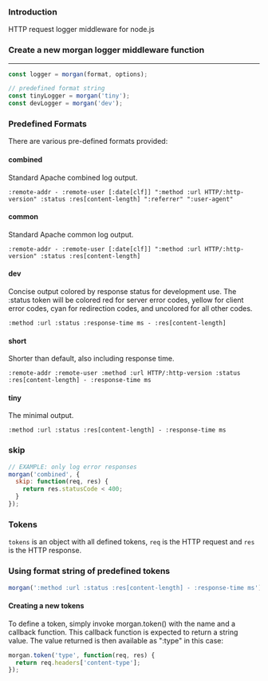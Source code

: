 ### Introduction

HTTP request logger middleware for node.js

### Create a new morgan logger middleware function

---

```js
const logger = morgan(format, options);

// predefined format string
const tinyLogger = morgan('tiny');
const devLogger = morgan('dev');
```

### Predefined Formats

There are various pre-defined formats provided:

#### combined

Standard Apache combined log output.

```
:remote-addr - :remote-user [:date[clf]] ":method :url HTTP/:http-version" :status :res[content-length] ":referrer" ":user-agent"
```

#### common

Standard Apache common log output.

```
:remote-addr - :remote-user [:date[clf]] ":method :url HTTP/:http-version" :status :res[content-length]
```

#### dev

Concise output colored by response status for development use. The :status token will be colored red for server error codes, yellow for client error codes, cyan for redirection codes, and uncolored for all other codes.

```
:method :url :status :response-time ms - :res[content-length]
```

#### short

Shorter than default, also including response time.

```
:remote-addr :remote-user :method :url HTTP/:http-version :status :res[content-length] - :response-time ms
```

#### tiny

The minimal output.

```
:method :url :status :res[content-length] - :response-time ms
```

### skip

```js
// EXAMPLE: only log error responses
morgan('combined', {
  skip: function(req, res) {
    return res.statusCode < 400;
  }
});
```

### Tokens

`tokens` is an object with all defined tokens, `req` is the HTTP request and `res` is the HTTP response.

### Using format string of predefined tokens

```js
morgan(':method :url :status :res[content-length] - :response-time ms');
```

#### Creating a new tokens

To define a token, simply invoke morgan.token() with the name and a callback function. This callback function is expected to return a string value. The value returned is then available as ":type" in this case:

```js
morgan.token('type', function(req, res) {
  return req.headers['content-type'];
});
```
